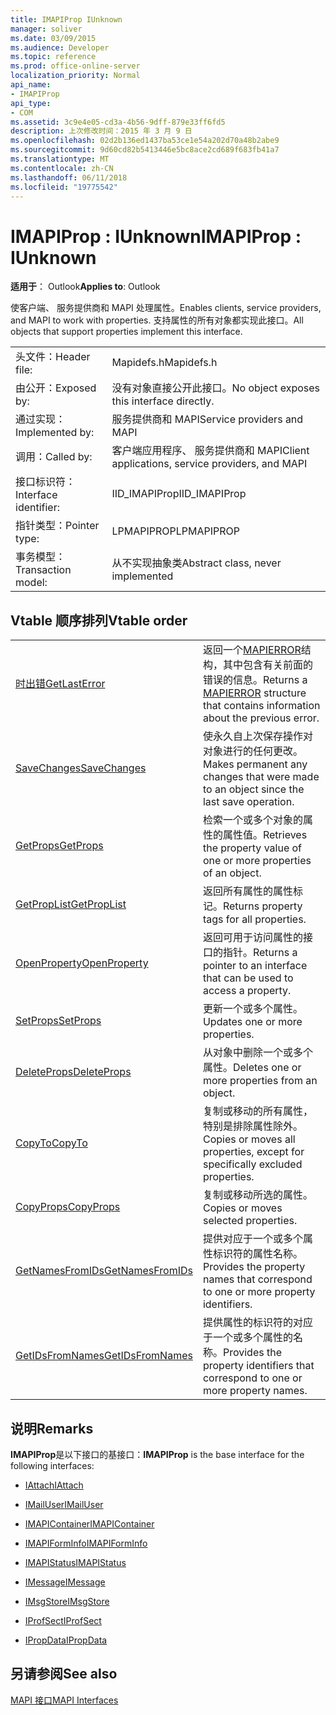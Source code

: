 ```yaml
---
title: IMAPIProp IUnknown
manager: soliver
ms.date: 03/09/2015
ms.audience: Developer
ms.topic: reference
ms.prod: office-online-server
localization_priority: Normal
api_name:
- IMAPIProp
api_type:
- COM
ms.assetid: 3c9e4e05-cd3a-4b56-9dff-879e33ff6fd5
description: 上次修改时间：2015 年 3 月 9 日
ms.openlocfilehash: 02d2b136ed1437ba53ce1e54a202d70a48b2abe9
ms.sourcegitcommit: 9d60cd82b5413446e5bc8ace2cd689f683fb41a7
ms.translationtype: MT
ms.contentlocale: zh-CN
ms.lasthandoff: 06/11/2018
ms.locfileid: "19775542"
---
```

# <a name="imapiprop--iunknown"></a><span data-ttu-id="9550c-103">IMAPIProp : IUnknown</span><span class="sxs-lookup"><span data-stu-id="9550c-103">IMAPIProp : IUnknown</span></span>

  
  
<span data-ttu-id="9550c-104">**适用于**： Outlook</span><span class="sxs-lookup"><span data-stu-id="9550c-104">**Applies to**: Outlook</span></span> 
  
<span data-ttu-id="9550c-105">使客户端、 服务提供商和 MAPI 处理属性。</span><span class="sxs-lookup"><span data-stu-id="9550c-105">Enables clients, service providers, and MAPI to work with properties.</span></span> <span data-ttu-id="9550c-106">支持属性的所有对象都实现此接口。</span><span class="sxs-lookup"><span data-stu-id="9550c-106">All objects that support properties implement this interface.</span></span>
  
|||
|:-----|:-----|
|<span data-ttu-id="9550c-107">头文件：</span><span class="sxs-lookup"><span data-stu-id="9550c-107">Header file:</span></span>  <br/> |<span data-ttu-id="9550c-108">Mapidefs.h</span><span class="sxs-lookup"><span data-stu-id="9550c-108">Mapidefs.h</span></span>  <br/> |
|<span data-ttu-id="9550c-109">由公开：</span><span class="sxs-lookup"><span data-stu-id="9550c-109">Exposed by:</span></span>  <br/> |<span data-ttu-id="9550c-110">没有对象直接公开此接口。</span><span class="sxs-lookup"><span data-stu-id="9550c-110">No object exposes this interface directly.</span></span>  <br/> |
|<span data-ttu-id="9550c-111">通过实现：</span><span class="sxs-lookup"><span data-stu-id="9550c-111">Implemented by:</span></span>  <br/> |<span data-ttu-id="9550c-112">服务提供商和 MAPI</span><span class="sxs-lookup"><span data-stu-id="9550c-112">Service providers and MAPI</span></span>  <br/> |
|<span data-ttu-id="9550c-113">调用：</span><span class="sxs-lookup"><span data-stu-id="9550c-113">Called by:</span></span>  <br/> |<span data-ttu-id="9550c-114">客户端应用程序、 服务提供商和 MAPI</span><span class="sxs-lookup"><span data-stu-id="9550c-114">Client applications, service providers, and MAPI</span></span>  <br/> |
|<span data-ttu-id="9550c-115">接口标识符：</span><span class="sxs-lookup"><span data-stu-id="9550c-115">Interface identifier:</span></span>  <br/> |<span data-ttu-id="9550c-116">IID_IMAPIProp</span><span class="sxs-lookup"><span data-stu-id="9550c-116">IID_IMAPIProp</span></span>  <br/> |
|<span data-ttu-id="9550c-117">指针类型：</span><span class="sxs-lookup"><span data-stu-id="9550c-117">Pointer type:</span></span>  <br/> |<span data-ttu-id="9550c-118">LPMAPIPROP</span><span class="sxs-lookup"><span data-stu-id="9550c-118">LPMAPIPROP</span></span>  <br/> |
|<span data-ttu-id="9550c-119">事务模型：</span><span class="sxs-lookup"><span data-stu-id="9550c-119">Transaction model:</span></span>  <br/> |<span data-ttu-id="9550c-120">从不实现抽象类</span><span class="sxs-lookup"><span data-stu-id="9550c-120">Abstract class, never implemented</span></span>  <br/> |
   
## <a name="vtable-order"></a><span data-ttu-id="9550c-121">Vtable 顺序排列</span><span class="sxs-lookup"><span data-stu-id="9550c-121">Vtable order</span></span>

|||
|:-----|:-----|
|[<span data-ttu-id="9550c-122">时出错</span><span class="sxs-lookup"><span data-stu-id="9550c-122">GetLastError</span></span>](imapiprop-getlasterror.md) <br/> |<span data-ttu-id="9550c-123">返回一个[MAPIERROR](mapierror.md)结构，其中包含有关前面的错误的信息。</span><span class="sxs-lookup"><span data-stu-id="9550c-123">Returns a [MAPIERROR](mapierror.md) structure that contains information about the previous error.</span></span>  <br/> |
|[<span data-ttu-id="9550c-124">SaveChanges</span><span class="sxs-lookup"><span data-stu-id="9550c-124">SaveChanges</span></span>](imapiprop-savechanges.md) <br/> |<span data-ttu-id="9550c-125">使永久自上次保存操作对对象进行的任何更改。</span><span class="sxs-lookup"><span data-stu-id="9550c-125">Makes permanent any changes that were made to an object since the last save operation.</span></span>  <br/> |
|[<span data-ttu-id="9550c-126">GetProps</span><span class="sxs-lookup"><span data-stu-id="9550c-126">GetProps</span></span>](imapiprop-getprops.md) <br/> |<span data-ttu-id="9550c-127">检索一个或多个对象的属性的属性值。</span><span class="sxs-lookup"><span data-stu-id="9550c-127">Retrieves the property value of one or more properties of an object.</span></span>  <br/> |
|[<span data-ttu-id="9550c-128">GetPropList</span><span class="sxs-lookup"><span data-stu-id="9550c-128">GetPropList</span></span>](imapiprop-getproplist.md) <br/> |<span data-ttu-id="9550c-129">返回所有属性的属性标记。</span><span class="sxs-lookup"><span data-stu-id="9550c-129">Returns property tags for all properties.</span></span>  <br/> |
|[<span data-ttu-id="9550c-130">OpenProperty</span><span class="sxs-lookup"><span data-stu-id="9550c-130">OpenProperty</span></span>](imapiprop-openproperty.md) <br/> |<span data-ttu-id="9550c-131">返回可用于访问属性的接口的指针。</span><span class="sxs-lookup"><span data-stu-id="9550c-131">Returns a pointer to an interface that can be used to access a property.</span></span>  <br/> |
|[<span data-ttu-id="9550c-132">SetProps</span><span class="sxs-lookup"><span data-stu-id="9550c-132">SetProps</span></span>](imapiprop-setprops.md) <br/> |<span data-ttu-id="9550c-133">更新一个或多个属性。</span><span class="sxs-lookup"><span data-stu-id="9550c-133">Updates one or more properties.</span></span>  <br/> |
|[<span data-ttu-id="9550c-134">DeleteProps</span><span class="sxs-lookup"><span data-stu-id="9550c-134">DeleteProps</span></span>](imapiprop-deleteprops.md) <br/> |<span data-ttu-id="9550c-135">从对象中删除一个或多个属性。</span><span class="sxs-lookup"><span data-stu-id="9550c-135">Deletes one or more properties from an object.</span></span>  <br/> |
|[<span data-ttu-id="9550c-136">CopyTo</span><span class="sxs-lookup"><span data-stu-id="9550c-136">CopyTo</span></span>](imapiprop-copyto.md) <br/> |<span data-ttu-id="9550c-137">复制或移动的所有属性，特别是排除属性除外。</span><span class="sxs-lookup"><span data-stu-id="9550c-137">Copies or moves all properties, except for specifically excluded properties.</span></span>  <br/> |
|[<span data-ttu-id="9550c-138">CopyProps</span><span class="sxs-lookup"><span data-stu-id="9550c-138">CopyProps</span></span>](imapiprop-copyprops.md) <br/> |<span data-ttu-id="9550c-139">复制或移动所选的属性。</span><span class="sxs-lookup"><span data-stu-id="9550c-139">Copies or moves selected properties.</span></span>  <br/> |
|[<span data-ttu-id="9550c-140">GetNamesFromIDs</span><span class="sxs-lookup"><span data-stu-id="9550c-140">GetNamesFromIDs</span></span>](imapiprop-getnamesfromids.md) <br/> |<span data-ttu-id="9550c-141">提供对应于一个或多个属性标识符的属性名称。</span><span class="sxs-lookup"><span data-stu-id="9550c-141">Provides the property names that correspond to one or more property identifiers.</span></span>  <br/> |
|[<span data-ttu-id="9550c-142">GetIDsFromNames</span><span class="sxs-lookup"><span data-stu-id="9550c-142">GetIDsFromNames</span></span>](imapiprop-getidsfromnames.md) <br/> |<span data-ttu-id="9550c-143">提供属性的标识符的对应于一个或多个属性的名称。</span><span class="sxs-lookup"><span data-stu-id="9550c-143">Provides the property identifiers that correspond to one or more property names.</span></span>  <br/> |
   
## <a name="remarks"></a><span data-ttu-id="9550c-144">说明</span><span class="sxs-lookup"><span data-stu-id="9550c-144">Remarks</span></span>

 <span data-ttu-id="9550c-145">**IMAPIProp**是以下接口的基接口：</span><span class="sxs-lookup"><span data-stu-id="9550c-145">**IMAPIProp** is the base interface for the following interfaces:</span></span> 
  
- [<span data-ttu-id="9550c-146">IAttach</span><span class="sxs-lookup"><span data-stu-id="9550c-146">IAttach</span></span>](iattachimapiprop.md)
    
- [<span data-ttu-id="9550c-147">IMailUser</span><span class="sxs-lookup"><span data-stu-id="9550c-147">IMailUser</span></span>](imailuserimapiprop.md)
    
- [<span data-ttu-id="9550c-148">IMAPIContainer</span><span class="sxs-lookup"><span data-stu-id="9550c-148">IMAPIContainer</span></span>](imapicontainerimapiprop.md)
    
- [<span data-ttu-id="9550c-149">IMAPIFormInfo</span><span class="sxs-lookup"><span data-stu-id="9550c-149">IMAPIFormInfo</span></span>](imapiforminfoimapiprop.md)
    
- [<span data-ttu-id="9550c-150">IMAPIStatus</span><span class="sxs-lookup"><span data-stu-id="9550c-150">IMAPIStatus</span></span>](imapistatusimapiprop.md)
    
- [<span data-ttu-id="9550c-151">IMessage</span><span class="sxs-lookup"><span data-stu-id="9550c-151">IMessage</span></span>](imessageimapiprop.md)
    
- [<span data-ttu-id="9550c-152">IMsgStore</span><span class="sxs-lookup"><span data-stu-id="9550c-152">IMsgStore</span></span>](imsgstoreimapiprop.md)
    
- [<span data-ttu-id="9550c-153">IProfSect</span><span class="sxs-lookup"><span data-stu-id="9550c-153">IProfSect</span></span>](iprofsectimapiprop.md)
    
- [<span data-ttu-id="9550c-154">IPropData</span><span class="sxs-lookup"><span data-stu-id="9550c-154">IPropData</span></span>](ipropdataimapiprop.md)
    
## <a name="see-also"></a><span data-ttu-id="9550c-155">另请参阅</span><span class="sxs-lookup"><span data-stu-id="9550c-155">See also</span></span>



[<span data-ttu-id="9550c-156">MAPI 接口</span><span class="sxs-lookup"><span data-stu-id="9550c-156">MAPI Interfaces</span></span>](mapi-interfaces.md)

